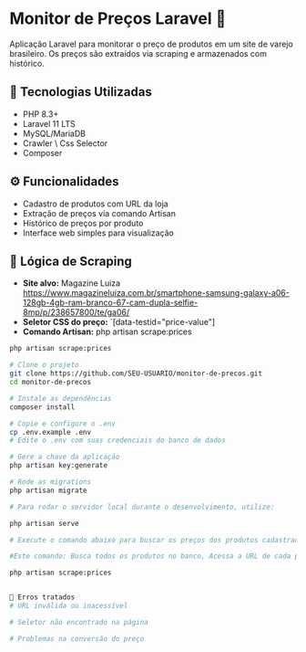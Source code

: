 # Monitor de Preços Laravel 🛒

Aplicação Laravel para monitorar o preço de produtos em um site de varejo brasileiro. Os preços são extraídos via scraping e armazenados com histórico.

## 🔧 Tecnologias Utilizadas

- PHP 8.3+
- Laravel 11 LTS
- MySQL/MariaDB
- Crawler \ Css Selector
- Composer

## ⚙️ Funcionalidades

- Cadastro de produtos com URL da loja
- Extração de preços via comando Artisan
- Histórico de preços por produto
- Interface web simples para visualização

## 🧠 Lógica de Scraping

- **Site alvo:** Magazine Luiza https://www.magazineluiza.com.br/smartphone-samsung-galaxy-a06-128gb-4gb-ram-branco-67-cam-dupla-selfie-8mp/p/238657800/te/ga06/
- **Seletor CSS do preço:** `[data-testid="price-value"]
- **Comando Artisan:**  php artisan scrape:prices

```bash
php artisan scrape:prices

# Clone o projeto
git clone https://github.com/SEU-USUARIO/monitor-de-precos.git
cd monitor-de-precos

# Instale as dependências
composer install

# Copie e configure o .env
cp .env.example .env
# Edite o .env com suas credenciais do banco de dados

# Gere a chave da aplicação
php artisan key:generate

# Rode as migrations
php artisan migrate

# Para rodar o servidor local durante o desenvolvimento, utilize:

php artisan serve

# Execute o comando abaixo para buscar os preços dos produtos cadastrados:

#Este comando: Busca todos os produtos no banco, Acessa a URL de cada produto, Extrai o preço com base em um seletor CSS,Formata o preço removendo "R$", pontos e substituindo vírgula por ponto e Salva o histórico na tabela price_histories com product_id, price e scraped_at.

php artisan scrape:prices


📌 Erros tratados
# URL inválida ou inacessível

# Seletor não encontrado na página

# Problemas na conversão do preço
